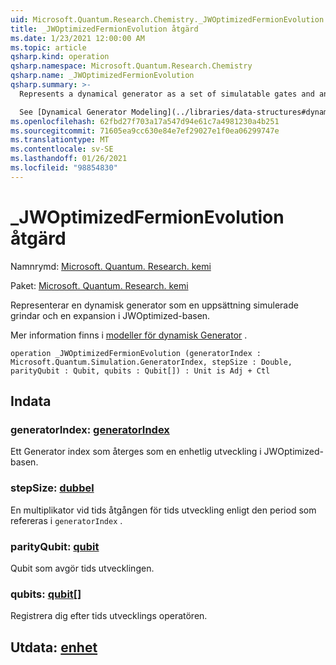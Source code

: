 ```yaml
---
uid: Microsoft.Quantum.Research.Chemistry._JWOptimizedFermionEvolution
title: _JWOptimizedFermionEvolution åtgärd
ms.date: 1/23/2021 12:00:00 AM
ms.topic: article
qsharp.kind: operation
qsharp.namespace: Microsoft.Quantum.Research.Chemistry
qsharp.name: _JWOptimizedFermionEvolution
qsharp.summary: >-
  Represents a dynamical generator as a set of simulatable gates and an expansion in the JWOptimized basis.

  See [Dynamical Generator Modeling](../libraries/data-structures#dynamical-generator-modeling) for more details.
ms.openlocfilehash: 62fbd27f703a17a547d94e61c7a4981230a4b251
ms.sourcegitcommit: 71605ea9cc630e84e7ef29027e1f0ea06299747e
ms.translationtype: MT
ms.contentlocale: sv-SE
ms.lasthandoff: 01/26/2021
ms.locfileid: "98854830"
---
```

# <a name="_jwoptimizedfermionevolution-operation"></a>_JWOptimizedFermionEvolution åtgärd

Namnrymd: [Microsoft. Quantum. Research. kemi](xref:Microsoft.Quantum.Research.Chemistry)

Paket: [Microsoft. Quantum. Research. kemi](https://nuget.org/packages/Microsoft.Quantum.Research.Chemistry)


Representerar en dynamisk generator som en uppsättning simulerade grindar och en expansion i JWOptimized-basen.

Mer information finns i [modeller för dynamisk Generator](../libraries/data-structures#dynamical-generator-modeling) .

```qsharp
operation _JWOptimizedFermionEvolution (generatorIndex : Microsoft.Quantum.Simulation.GeneratorIndex, stepSize : Double, parityQubit : Qubit, qubits : Qubit[]) : Unit is Adj + Ctl
```


## <a name="input"></a>Indata

### <a name="generatorindex--generatorindex"></a>generatorIndex: [generatorIndex](xref:Microsoft.Quantum.Simulation.GeneratorIndex)

Ett Generator index som återges som en enhetlig utveckling i JWOptimized-basen.


### <a name="stepsize--double"></a>stepSize: [dubbel](xref:microsoft.quantum.lang-ref.double)

En multiplikator vid tids åtgången för tids utveckling enligt den period som refereras i `generatorIndex` .


### <a name="parityqubit--qubit"></a>parityQubit: [qubit](xref:microsoft.quantum.lang-ref.qubit)

Qubit som avgör tids utvecklingen.


### <a name="qubits--qubit"></a>qubits: [qubit](xref:microsoft.quantum.lang-ref.qubit)[]

Registrera dig efter tids utvecklings operatören.



## <a name="output--unit"></a>Utdata: [enhet](xref:microsoft.quantum.lang-ref.unit)

